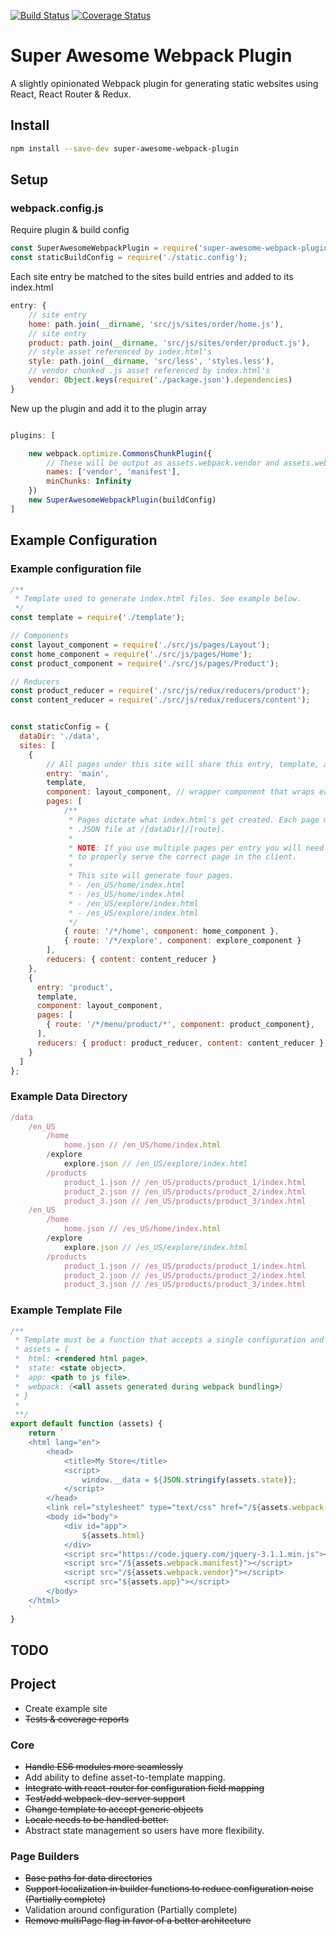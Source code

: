 [![Build Status](https://travis-ci.org/steven-haddix/super-awesome-webpack-plugin.svg?branch=master)](https://travis-ci.org/steven-haddix/super-awesome-webpack-plugin) [![Coverage Status](https://coveralls.io/repos/github/steven-haddix/super-awesome-webpack-plugin/badge.svg?branch=master)](https://coveralls.io/github/steven-haddix/super-awesome-webpack-plugin?branch=master)

# Super Awesome Webpack Plugin
A slightly opinionated Webpack plugin for generating static websites using React, React Router & Redux.

## Install
```bash
npm install --save-dev super-awesome-webpack-plugin
```

## Setup


### webpack.config.js
Require plugin & build config
```javascript
const SuperAwesomeWebpackPlugin = require('super-awesome-webpack-plugin');
const staticBuildConfig = require('./static.config');
```
Each site entry be matched to the sites build entries and added to its index.html
```javascript
entry: {
    // site entry
    home: path.join(__dirname, 'src/js/sites/order/home.js'),
    // site entry
    product: path.join(__dirname, 'src/js/sites/order/product.js'),
    // style asset referenced by index.html's
    style: path.join(__dirname, 'src/less', 'styles.less'),
    // vendor chunked .js asset referenced by index.html's
    vendor: Object.keys(require('./package.json').dependencies)
}
```
New up the plugin and add it to the plugin array
```javascript

plugins: [

    new webpack.optimize.CommonsChunkPlugin({
        // These will be output as assets.webpack.vendor and assets.webpack.manifest in the template
        names: ['vendor', 'manifest'],
        minChunks: Infinity
    })
    new SuperAwesomeWebpackPlugin(buildConfig)
]
```
## Example Configuration

### Example configuration file
```javascript
/**
 * Template used to generate index.html files. See example below.
 */
const template = require('./template');

// Components
const layout_component = require('./src/js/pages/Layout');
const home_component = require('./src/js/pages/Home');
const product_component = require('./src/js/pages/Product');

// Reducers
const product_reducer = require('./src/js/redux/reducers/product');
const content_reducer = require('./src/js/redux/reducers/content');


const staticConfig = {
  dataDir: './data',
  sites: [
    {
        // All pages under this site will share this entry, template, and reducers
        entry: 'main',
        template,
        component: layout_component, // wrapper component that wraps each route component
        pages: [
            /**
             * Pages dictate what index.html's get created. Each page must have a matching
             * .JSON file at /[dataDir]/[route].
             *
             * NOTE: If you use multiple pages per entry you will need to use something like react-router
             * to properly serve the correct page in the client.
             *
             * This site will generate four pages.
             * - /en_US/home/index.html
             * - /es_US/home/index.html
             * - /en_US/explore/index.html
             * - /es_US/explore/index.html
             */
            { route: '/*/home', component: home_component },
            { route: '/*/explore', component: explore_component }
        ],
        reducers: { content: content_reducer }
    },
    {
      entry: 'product',
      template,
      component: layout_component,
      pages: [
        { route: '/*/menu/product/*', component: product_component},
      ],
      reducers: { product: product_reducer, content: content_reducer }
    }
  ]
};
```
### Example Data Directory
```javascript
/data
    /en_US
        /home
            home.json // /en_US/home/index.html
        /explore
            explore.json // /en_US/explore/index.html
        /products
            product_1.json // /en_US/products/product_1/index.html
            product_2.json // /en_US/products/product_2/index.html
            product_3.json // /en_US/products/product_3/index.html
    /en_US
        /home
            home.json // /es_US/home/index.html
        /explore
            explore.json // /es_US/explore/index.html
        /products
            product_1.json // /es_US/products/product_1/index.html
            product_2.json // /es_US/products/product_2/index.html
            product_3.json // /es_US/products/product_3/index.html
```
### Example Template File
```javascript
/**
 * Template must be a function that accepts a single configuration and returns a string.
 * assets = {
 *  html: <rendered html page>,
 *  state: <state object>,
 *  app: <path to js file>,
 *  webpack: {<all assets generated during webpack bundling>}
 * }
 *
 **/
export default function (assets) {
    return `
    <html lang="en">
        <head>
            <title>My Store</title>
            <script>
                window.__data = ${JSON.stringify(assets.state)};
            </script>
        </head>
        <link rel="stylesheet" type="text/css" href="/${assets.webpack.style.replace('js', 'css')}" />
        <body id="body">
            <div id="app">
                ${assets.html}
            </div>
            <script src="https://code.jquery.com/jquery-3.1.1.min.js"></script>
            <script src="/${assets.webpack.manifest}"></script>
            <script src="/${assets.webpack.vendor}"></script>
            <script src="${assets.app}"></script>
        </body>
    </html>
    `
}
```

## TODO
## Project
- Create example site
- ~~Tests & coverage reports~~

### Core
- ~~Handle ES6 modules more seamlessly~~
- Add ability to define asset-to-template mapping.
- ~~Integrate with react-router for configuration field mapping~~
- ~~Test/add webpack-dev-server support~~
- ~~Change template to accept generic objects~~
- ~~Locale needs to be handled better.~~
- Abstract state management so users have more flexibility.

### Page Builders
- ~~Base paths for data directories~~
- ~~Support localization in builder functions to reduce configuration noise (Partially complete)~~
- Validation around configuration (Partially complete)
- ~~Remove multiPage flag in favor of a better architecture~~
